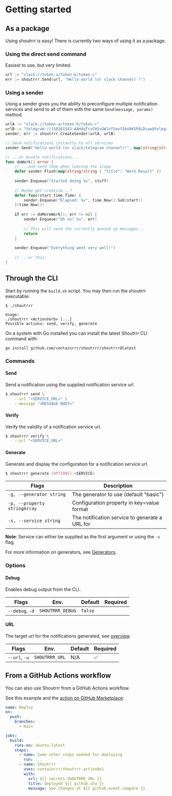 # Getting started

## As a package

Using shoutrrr is easy! There is currently two ways of using it as a package.

### Using the direct send command
Easiest to use, but very limited.

```go
url := "slack://token-a/token-b/token-c"
err := shoutrrr.Send(url, "Hello world (or slack channel) !")
```

### Using a sender
Using a sender gives you the ability to preconfigure multiple notification services and send to all of them with the same `Send(message, params)` method.

```go
urlA := "slack://token-a/token-b/token-c"
urlB := "telegram://110201543:AAHdqTcvCH1vGWJxfSeofSAs0K5PALDsaw@telegram?channels=@mychannel"
sender, err := shoutrrr.CreateSender(urlA, urlB)

// Send notifications instantly to all services
sender.Send("Hello world (or slack/telegram channel)!", map[string]string { "title": "He-hey~!"  })

// ...or bundle notifications... 
func doWork() error {
    // ...and send them when leaving the scope
    defer sender.Flush(map[string]string { "title": "Work Result" })
    
    sender.Enqueue("Started doing %v", stuff)
    
    // Maybe get creative...?
    defer func(start time.Time) { 
    	sender.Enqueue("Elapsed: %v", time.Now().Sub(start)) 
    }(time.Now())
    
    if err := doMoreWork(); err != nil {
        sender.Enqueue("Oh no! %v", err)
    	
        // This will send the currently queued up messages...
        return
    }   
    
    sender.Enqueue("Everything went very well!")
    
    // ...or this:
}

```


## Through the CLI

Start by running the `build.sh` script.
You may then run the shoutrrr executable:

```shell
$ ./shoutrrr

Usage:
./shoutrrr <ActionVerb> [...]
Possible actions: send, verify, generate
```

On a system with Go installed you can install the latest Shoutrrr CLI
command with:

```shell
go install github.com/containrrr/shoutrrr/shoutrrr@latest
```

### Commands

#### Send

Send a notification using the supplied notification service url.

```bash
$ shoutrrr send \
    --url "<SERVICE_URL>" \
    --message "<MESSAGE BODY>"
```

#### Verify

Verify the validity of a notification service url.

```bash
$ shoutrrr verify \
    --url "<SERVICE_URL>"
```

#### Generate

Generate and display the configuration for a notification service url.

```bash
$ shoutrrr generate [OPTIONS] <SERVICE>
```

| Flags                        | Description                                     |
| ---------------------------- | ------------------------------------------------|
| `-g, --generator string`     |  The generator to use (default "basic")         |
| `-p, --property stringArray` |  Configuration property in key=value format     |
| `-s, --service string`       |  The notification service to generate a URL for |

**Note**: Service can either be supplied as the first argument or using the `-s` flag.

For more information on generators, see [Generators](./generators/overview.md).

### Options

#### Debug

Enables debug output from the CLI.

| Flags           | Env.             | Default | Required |
| --------------- | ---------------- | ------- | -------- |
| `--debug`, `-d` | `SHOUTRRR_DEBUG` | `false` |          |

#### URL

The target url for the notifications generated, see [overview](./services/overview).

| Flags         | Env.           | Default | Required |
| ------------- | -------------- | ------- | -------- |
| `--url`, `-u` | `SHOUTRRR_URL` | N/A     | ✅       |

## From a GitHub Actions workflow

You can also use Shoutrrr from a GitHub Actions workflow.

See this example and the [action on GitHub
Marketplace](https://github.com/marketplace/actions/shoutrrr-action):

```yaml
name: Deploy
on:
  push:
    branches:
      - main

jobs:
  build:
    runs-on: ubuntu-latest
    steps:
      - name: Some other steps needed for deploying
        run: ...
      - name: Shoutrrr
        uses: containrrr/shoutrrr-action@v1
        with:
          url: ${{ secrets.SHOUTRRR_URL }}
          title: Deployed ${{ github.sha }}
          message: See changes at ${{ github.event.compare }}.
```
